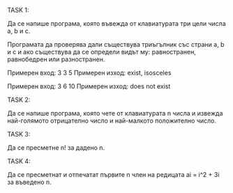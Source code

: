 TASK 1:

Да се напише програма, която въвежда от клавиатурата три цели числа a, b и c.

Програмата да проверява дали съществува триъгълник със страни a, b и c и ако съществува да се определи видът му: равностранен, равнобедрен или разностранен.

Примерен вход: 3 3 5 Примерен изход: exist, isosceles

Примерен вход: 3 6 10 Примерен изход: does not exist


TASK 2:

Да се напише програма, която чете от клавиатурата n числа и извежда най-голямото отрицателно число и най-малкото положително число.

TASK 3:

Да се пресметне n! за дадено n.

TASK 4:

Да се пресметнат и отпечатат първите n член на редицата ai = i^2 + 3i за въведено n.
